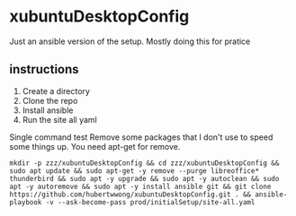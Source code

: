# xubuntuDesktopConfig

Just an ansible version of the setup.
Mostly doing this for pratice

## instructions

1. Create a directory
2. Clone the repo
3. Install ansible
4. Run the site all yaml

Single command test
Remove some packages that I don't use to speed some things up.
You need apt-get for remove.
```
mkdir -p zzz/xubuntuDesktopConfig && cd zzz/xubuntuDesktopConfig && sudo apt update && sudo apt-get -y remove --purge libreoffice* thunderbird && sudo apt -y upgrade && sudo apt -y autoclean && sudo apt -y autoremove && sudo apt -y install ansible git && git clone https://github.com/hubertwwong/xubuntuDesktopConfig.git . && ansible-playbook -v --ask-become-pass prod/initialSetup/site-all.yaml
```